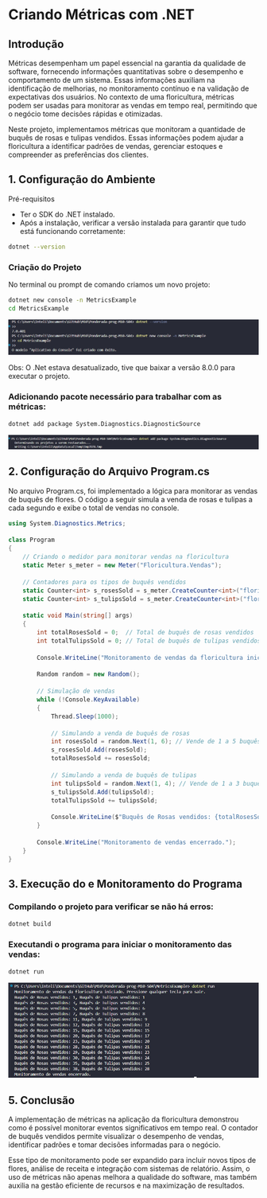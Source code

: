 # Criando Métricas com .NET

## Introdução

Métricas desempenham um papel essencial na garantia da qualidade de software, fornecendo informações quantitativas sobre o desempenho e comportamento de um sistema. Essas informações auxiliam na identificação de melhorias, no monitoramento contínuo e na validação de expectativas dos usuários. No contexto de uma floricultura, métricas podem ser usadas para monitorar as vendas em tempo real, permitindo que o negócio tome decisões rápidas e otimizadas.

Neste projeto, implementamos métricas que monitoram a quantidade de buquês de rosas e tulipas vendidos. Essas informações podem ajudar a floricultura a identificar padrões de vendas, gerenciar estoques e compreender as preferências dos clientes.

## 1. Configuração do Ambiente

Pré-requisitos
- Ter o SDK do .NET instalado.
- Após a instalação, verificar a versão instalada para garantir que tudo está funcionando corretamente:

```bash
dotnet --version
```

### Criação do Projeto

No terminal ou prompt de comando criamos um novo projeto:

```bash
dotnet new console -n MetricsExample
cd MetricsExample
```

![alt text](MetricsExample/img/criando.png)

Obs: O .Net estava desatualizado, tive que baixar a versão 8.0.0 para executar o projeto.

### Adicionando pacote necessário para trabalhar com as métricas:

```bash
dotnet add package System.Diagnostics.DiagnosticSource
```
![alt text](MetricsExample/img/instalando-pacotes.png)

## 2. Configuração do Arquivo Program.cs

No arquivo Program.cs, foi implementado a lógica para monitorar as vendas de buquês de flores. O código a seguir simula a venda de rosas e tulipas a cada segundo e exibe o total de vendas no console.

```C#
using System.Diagnostics.Metrics;

class Program
{
    // Criando o medidor para monitorar vendas na floricultura
    static Meter s_meter = new Meter("Floricultura.Vendas");

    // Contadores para os tipos de buquês vendidos
    static Counter<int> s_rosesSold = s_meter.CreateCounter<int>("floricultura.vendas.rosas_vendidas");
    static Counter<int> s_tulipsSold = s_meter.CreateCounter<int>("floricultura.vendas.tulipas_vendidas");

    static void Main(string[] args)
    {
        int totalRosesSold = 0;  // Total de buquês de rosas vendidos
        int totalTulipsSold = 0; // Total de buquês de tulipas vendidos

        Console.WriteLine("Monitoramento de vendas da floricultura iniciado. Pressione qualquer tecla para sair.");

        Random random = new Random();

        // Simulação de vendas
        while (!Console.KeyAvailable)
        {
            Thread.Sleep(1000);

            // Simulando a venda de buquês de rosas
            int rosesSold = random.Next(1, 6); // Vende de 1 a 5 buquês de rosas
            s_rosesSold.Add(rosesSold);
            totalRosesSold += rosesSold;

            // Simulando a venda de buquês de tulipas
            int tulipsSold = random.Next(1, 4); // Vende de 1 a 3 buquês de tulipas
            s_tulipsSold.Add(tulipsSold);
            totalTulipsSold += tulipsSold;

            Console.WriteLine($"Buquês de Rosas vendidos: {totalRosesSold}, Buquês de Tulipas vendidos: {totalTulipsSold}");
        }

        Console.WriteLine("Monitoramento de vendas encerrado.");
    }
}
```


## 3. Execução do e Monitoramento do Programa

### Compilando o projeto para verificar se não há erros:

```bash
dotnet build
``` 

### Executandi o programa para iniciar o monitoramento das vendas:

```bash
dotnet run
``` 

![alt text](MetricsExample/img/output.png)

## 5. Conclusão
A implementação de métricas na aplicação da floricultura demonstrou como é possível monitorar eventos significativos em tempo real. O contador de buquês vendidos permite visualizar o desempenho de vendas, identificar padrões e tomar decisões informadas para o negócio.

Esse tipo de monitoramento pode ser expandido para incluir novos tipos de flores, análise de receita e integração com sistemas de relatório. Assim, o uso de métricas não apenas melhora a qualidade do software, mas também auxilia na gestão eficiente de recursos e na maximização de resultados.